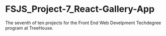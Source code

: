 # FSJS_Project-7_React-Gallery-App
The seventh of ten projects for the Front End Web Develpment Techdegree program at TreeHouse. 
